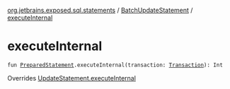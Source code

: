 [org.jetbrains.exposed.sql.statements](../index.md) / [BatchUpdateStatement](index.md) / [executeInternal](.)

# executeInternal

`fun `[`PreparedStatement`](http://docs.oracle.com/javase/6/docs/api/java/sql/PreparedStatement.html)`.executeInternal(transaction: `[`Transaction`](../../org.jetbrains.exposed.sql/-transaction/index.md)`): Int`

Overrides [UpdateStatement.executeInternal](../-update-statement/execute-internal.md)

